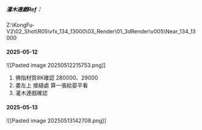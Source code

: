 ##### 灌木連戲Ref：
Z:\KongFu-V2\02_Shot\R05\vfx_134_13000\03_Render\01_3dRender\v005\Near_134_13000

#### 2025-05-12

![[Pasted image 20250512215753.png]]
1. 佛指材質8K確認 280000、29000
2. 畫左上 接縫處 算一張給晏平看
3. 灌木連戲確認

#### 2025-05-13
![[Pasted image 20250513142708.png]]